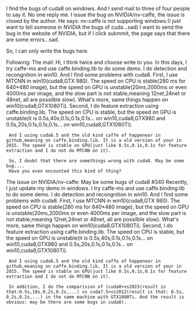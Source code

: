 I find the bugs of cuda8 on windows.
And I send mail to three of four people to say it. No one reply me.
I issue the bug on NVIDIA/nv-caffe, the issue is closed by the author. He says: nv-caffe is not supporting windows.(I just want to tell someone in NVIDIA the bugs of cuda...sad)
I want to send the bug in the website of NVIDIA, but if I click submmit, the page says that there are some errors...sad.

So, I can only write the bugs here.

Following:
The mail:
Hi,
    I think twice and choose write to you.
    In this days, I try caffe-ms and use caffe.binding.lib to do some demo. I do detection and recongnition in win10. And I find some problems with cuda8.
    First, I use MTCNN in win10(cuda8,GTX 980). The speed on CPU is stable(280 ms for 640*480 image), but the speed on GPU is unstable(20ms,2000ms or even 4000ms per image, and the slow part is not stable,meaning 12net,24net or 48net, all are possilble slow). What's more, same things happen on win10(cuda8,GTX1080Ti).
    Second, I do feature extraction using caffe.binding.lib. The speed on CPU is stable, but the speed on GPU is unstable(it is 0.5s,40s,0.1s,0.1s,0.1s... on win10,cuda8,GTX980 and 0.5s,20s,0.1s,0.1s,0.1s... on win10,cuda8,GTX1080Ti).
   
     And I using cuda6.5 and the old kind caffe of happenear in github,meaning on caffe.binding.lib. It is a old version of your in 2015. The speed is stable on GPU(just like 0.5s,0.1s,0.1s for feature extraction and I do not do MTCNN on it).
    
     So, I doubt that there are somethings wrong with cuda8. May be some bug....
     Have you even encounted this kind of thing?
     
     
The issue on NVIDIA/nv-caffe:
May be some bugs of cuda8 #340
Recently, I just update my demo in windows.
 I try caffe-ms and use caffe.binding.lib to do some demo. I do detection and recongnition in win10. And I find some problems with cuda8.
    First, I use MTCNN in win10(cuda8,GTX 980). The speed on CPU is stable(280 ms for 640*480 image), but the speed on GPU is unstable(20ms,2000ms or even 4000ms per image, and the slow part is not stable,meaning 12net,24net or 48net, all are possilble slow). What's more, same things happen on win10(cuda8,GTX1080Ti).
    Second, I do feature extraction using caffe.binding.lib. The speed on CPU is stable, but the speed on GPU is unstable(it is 0.5s,40s,0.1s,0.1s,0.1s... on win10,cuda8,GTX980 and 0.5s,20s,0.1s,0.1s,0.1s... on win10,cuda8,GTX1080Ti).
   
     And I using cuda6.5 and the old kind caffe of happenear in github,meaning on caffe.binding.lib. It is a old version of your in 2015. The speed is stable on GPU(just like 0.5s,0.1s,0.1s for feature extraction and I do not do MTCNN on it). 

     In addition, I do the comparision of (cuda8+vs2015(result is that:0.5s,10s,0.2s,0.2s,...) vs cuda7.5+vs2012(result is that: 0.5s, 0.2s,0.2s,...) in the same machine with GTX1080Ti. And the result is obvious: may be there are some bugs in cuda8).
     
